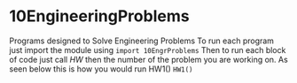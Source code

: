# 10EngineeringProblems
Programs designed to Solve Engineering Problems
To run each program just import the module using
`import 10EngrProblems`
Then to run each block of code just call *HW* then the number of the problem you are working on. 
As seen below this is how you would run HW1()
`HW1()`
